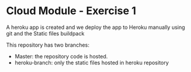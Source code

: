 # Cloud Module - Exercise 1

A heroku app is created and we deploy the app to Heroku manually using git and the Static files buildpack

This repository has two branches:

- Master: the repository code is hosted.
- heroku-branch: only the static files hosted in heroku repository
